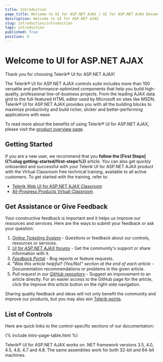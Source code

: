 ```yaml
---
title: Introduction
page_title: Welcome to UI for ASP.NET AJAX | UI for ASP.NET AJAX Documentation
description: Welcome to UI for ASP.NET AJAX
slug: introduction/introduction
tags: introduction
published: True
position: 0
---
```


# Welcome to UI for ASP.NET AJAX


Thank you for choosing Telerik® UI for ASP.NET AJAX!

The Telerik® UI for ASP.NET AJAX controls suite includes more than 100 versatile and performance-optimized components that help you build high-quality, professional line-of-business projects. From the leading AJAX data grid to the full-featured HTML editor used by Microsoft on sites like MSDN, Telerik® UI for ASP.NET AJAX provides you with all the building blocks to maximize productivity and build richer, slicker and better-performing applications with ease.

To read more about the benefits of using Telerik® UI for ASP.NET AJAX, please visit the [product overview page](http://www.telerik.com/products/aspnet-ajax.aspx).

## Getting Started

If you are a new user, we recommend that you **follow the [First Steps]({%slug getting-started/first-steps%})** article.
You can also get quickly onboarded and successful with your Telerik UI for ASP.NET AJAX product with the Virtual Classroom free technical training, available to all active customers. To get started with the training, refer to:
* [Telerik Web UI for ASP.NET AJAX Classroom](https://progress.exceedlms.com/student/path/506628-telerik-ui-for-asp-net-ajax-updated-december-2019)
* [All-Progress Products Virtual Classroom](https://www.telerik.com/account/support/virtual-classroom).

## Get Assistance or Give Feedback

Your constructive feedback is important and it helps us improve our resources and services. Here are the ways to submit your feedback or ask your question:

1. *[Online Ticketing System](https://www.telerik.com/account/support-tickets)* - Questions or feedback about our controls, resources or services.
2. *[UI for ASP.NET AJAX forums](http://www.telerik.com/community/forums/aspnet-ajax.aspx)* - Get the community's support or share information with it.
3. *[Feedback Portal](https://feedback.telerik.com/aspnet-ajax)* - Bug reports or feature requests.
4. *"Was this article helpful? (Yes/No)" section at the end of each article* - Documentation recommendations or problems in the given article.
5. *Pull request in our [GitHub repository](https://github.com/telerik/ajax-docs)* - Suggest an improvement to an article directly. For an easier access to the GitHub page for the article, click the *Improve this article* button on the right-side navigation.

Sharing quality feedback and ideas will not only benefit the community and improve our products, but you may also win [Telerik points](https://www.telerik.com/community/telerik-points).

## List of Controls

Here are quick links to the control-specific sections of our documentation:

{% include intro-page-table.html %}
<!-- 
* [AjaxLoadingPanel]({%slug ajaxloadingpanel/overview%})

* [AjaxManager]({%slug ajaxmanager/overview%})

* [AjaxPanel]({%slug ajaxpanel/overview%})

* [Async Upload]({%slug asyncupload/overview%})

* [AutoCompleteBox]({%slug autocompletebox/overview%})

* [Barcode]({%slug barcode/overview%})

* [Button]({%slug button/telerik's-asp.net-button-overview%})

* [BinaryImage]({%slug controls/radbinaryimage%})

* [Calendar]({%slug calendar/overview%})

* [Captcha]({%slug captcha/overview%})

* [Chart (HTML5)]({%slug htmlchart/overview%})

* [Chat]({%slug chat/overview%})

* [CheckBox]({%slug checkbox/overview%})

* [CheckBoxList]({%slug checkboxlist/overview%})

* [ClientDataSource]({%slug clientdatasource/overview%})

* [Client Export Manager]({%slug clientexportmanager/overview%})

* [Cloud Upload]({%slug cloudupload/overview%})

* [Color Picker]({%slug colorpicker/overview%})

* [ComboBox]({%slug combobox/overview%})

* [Compression]({%slug controls/radcompression%})

* [Data Form]({%slug dataform/overview%})

* [Data Pager]({%slug datapager/overview%})

* [Date Input]({%slug raddateinput/overview%})

* [Date Picker]({%slug datepicker/overview%})

* [DateTime Picker]({%slug datetimepicker/overview%})

* [Diagram]({%slug diagram/overview%})

* [Dock]({%slug dock/overview%})

* [DropDownList]({%slug dropdownlist/overview%})

* [DropDownTree]({%slug dropdowntree/overview%})

* [Editor]({%slug editor/overview%})

* [File Explorer]({%slug fileexplorer/overview%})

* [Filter]({%slug filter/overview%})

* [Form Decorator]({%slug formdecorator/overview%})

* [Gantt]({%slug gantt/overview%})

* [Gauge]({%slug gauge/overview%})

* [Grid]({%slug grid/overview%})

* [Image Editor]({%slug imageeditor/overview%})

* [Image Gallery]({%slug imagegallery/overview%})

* [ImageButton]({%slug imagebutton/overview%})

* [Input Manager]({%slug radinputmanager/overview%})

* [Label]({%slug label/overview%})

* [LightBox]({%slug lightbox/overview%})

* [LinkButton]({%slug linkbutton/overview%})

* [ListBox]({%slug listbox/overview%})

* [ListView]({%slug listview/overview%})

* [Map]({%slug map/overview%})

* [Masked Textbox]({%slug radmaskedtextbox/overview%})

* [Media Player]({%slug mediaplayer/overview%})

* [Menu]({%slug menu/overview%})

* [MonthYear Picker]({%slug monthyearpicker/overview%})

* [Navigation]({%slug navigation/overview%})

* [Notification]({%slug notification/overview%})

* [Numeric Textbox]({%slug numerictextbox/overview%})

* [OData DataSource]({%slug odatadatasource/overview%})

* [Org Chart]({%slug orgchart/overview/overview%})

* [Page Layout]({%slug pagelayout/overview%})

* [PanelBar]({%slug panelbar/overview/overview%})

* [PdfProcessing]({%slug radpdfprocessing-overview%})

* [Persistence Framework]({%slug persistenceframework/overview%})

* [Pivot Grid]({%slug pivotgrid/overview%})

* [Progress Area]({%slug progressarea/overview%})

* [Progress Bar]({%slug progressbar/overview%})

* [PushButton]({%slug pushbutton/overview%})

* [RadioButtonList]({%slug radiobuttonlist/overview%})

* [Rating]({%slug rating/overview%})

* [RibbonBar]({%slug ribbonbar/overview%})

* [Rotator]({%slug rotator/overview%})

* [Scheduler]({%slug scheduler/overview%})

* [Script Manager]({%slug scriptmanager/overview%})

* [SearchBox]({%slug searchbox/overview%})

* [SiteMap]({%slug sitemap/overview%})

* [Skin Manager]({%slug controls/radskinmanager%})

* [Slider]({%slug slider/overview%})

* [Social Share]({%slug socialshare/overview%})

* [Spell]({%slug spell/overview%})

* [Splitter]({%slug splitter/overview%})

* [SpreadProcessing]({%slug radspreadprocessing-overview%})

* [Spreadsheet]({%slug spreadsheet/overview%})

* [SpreadStreamProcessing]({%slug spreadstreamprocessing-overview%})

* [StyleSheet Manager]({%slug stylesheetmanager/overview%})

* [Tab Strip]({%slug tabstrip/overview%})

* [Tag Cloud]({%slug tagcloud/overview%})

* [Textbox]({%slug radtextbox/overview%})

* [TileList]({%slug tilelist/overview%})

* [ToggleButton]({%slug togglebutton/overview%})

* [ToolBar]({%slug toolbar/overview%})

* [ToolTip]({%slug tooltip/overview%})

* [TreeList]({%slug treelist/overview%})

* [TreeMap]({%slug treemap/overview%})

* [TreeView]({%slug treeview/overview%})

* [Window]({%slug window/overview%})

* [Wizard]({%slug wizard/overview%})

* [WordsProcessing]({%slug radwordsprocessing-overview%})

* [XmlHttpPanel]({%slug xmlhttppanel/overview%})

* [Zip Library]({%slug radziplibrary-overview%}) -->


Telerik® UI for ASP.NET AJAX works on .NET framework versions 3.5, 4.0, 4.5, 4.6, 4.7 and 4.8. The same assemblies work for both 32-bit and 64-bit machines.



